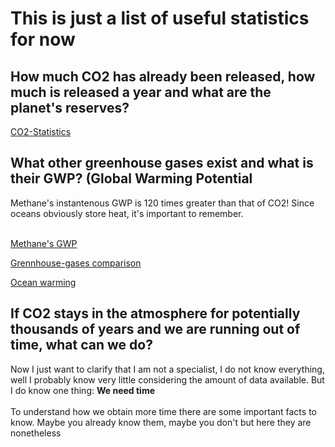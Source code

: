 <html>
<head>
</head>
<body>

<h1>This is just a list of useful statistics for now</h1>
  
<h2>How much CO2 has already been released, how much is released a year and what are the planet's reserves?</h2>

<a href="https://informationisbeautiful.net/visualizations/how-many-gigatons-of-co2/">CO2-Statistics</a>

<h2>What other greenhouse gases exist and what is their GWP? <strong>(Global Warming Potential</strong></h2>
<p>Methane's instantenous GWP is 120 times greater than that of CO2! Since oceans obviously store heat, it's important to remember.</p>

<br><a href="https://climate.mit.edu/ask-mit/what-makes-methane-more-potent-greenhouse-gas-carbon-dioxide">Methane's GWP</a><br>

<a href="https://ourworldindata.org/greenhouse-gas-emissions">Grennhouse-gases comparison</a>

<a href="https://climate.nasa.gov/vital-signs/ocean-warming/?intent=121">Ocean warming</a>


<h2>If CO2 stays in the atmosphere for potentially thousands of years and we are running out of time, what can we do?</h2>

<p>Now I just want to clarify that I am not a specialist, I do not know everything, well I probably know very little considering the amount of data available. But I do know one thing: <strong>We need time</strong><br>
<br>To understand how we obtain more time there are some important facts to know. Maybe you already know them, maybe you don't but here they are nonetheless<br>
</p>


